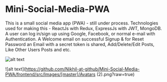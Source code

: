 # Mini-Social-Media-PWA
This is a small social media app (PWA) - still under process. Technologies used for making this - ReactJs with Redux, ExpressJs with JWT, MongoDB. A user can log in/sign up using Google, Facebook, or normal e-mail with Authentication. A Welcome email on successful Signup &amp; for Reset Password an Email with a secret token is shared, Add/Delete/Edit Posts, Like Other Users Posts and etc.

![alt text](https://drive.google.com/file/d/1wh1LKck6K-TdKt3mlLWG_ixXaf08Xqgc/view?usp=sharing)

![alt text](https://github.com/Nikhil-at-github/Mini-Social-Media-PWA/frontend/src/Images/[master]/Avatars (2).png?raw=true)
